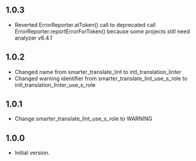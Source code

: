 ## 1.0.3

- Reverted ErrorReporter.atToken() call to deprecated call
  ErrorReporter.reportErrorForToken() because some projects 
  still need analyzer v6.4.1

## 1.0.2

- Changed name from smarter_translate_lint to intl_translation_linter
- Changed warning identifier from smarter_translate_lint_use_s_role to
  intl_translation_linter_use_s_role

## 1.0.1

- Change smarter_translate_lint_use_s_role to WARNING

## 1.0.0

- Initial version.
